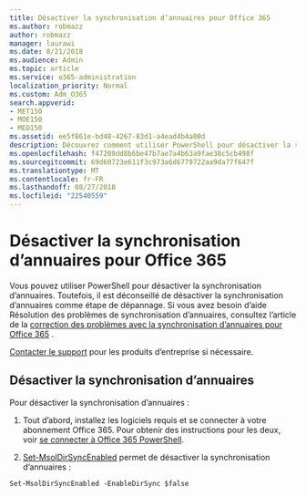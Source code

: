```yaml
---
title: Désactiver la synchronisation d’annuaires pour Office 365
ms.author: robmazz
author: robmazz
manager: laurawi
ms.date: 8/21/2018
ms.audience: Admin
ms.topic: article
ms.service: o365-administration
localization_priority: Normal
ms.custom: Adm_O365
search.appverid:
- MET150
- MOE150
- MED150
ms.assetid: ee5f861e-bd48-4267-83d1-a4ead4b4a00d
description: Découvrez comment utiliser PowerShell pour désactiver la synchronisation d’annuaires pour Office 365
ms.openlocfilehash: f47209dd8b6be47b7ae7a4b63a9fae38c5cb498f
ms.sourcegitcommit: 69d60723e611f3c973a6d6779722aa9da77f647f
ms.translationtype: MT
ms.contentlocale: fr-FR
ms.lasthandoff: 08/27/2018
ms.locfileid: "22540559"
---
```

# <a name="turn-off-directory-synchronization-for-office-365"></a>Désactiver la synchronisation d’annuaires pour Office 365
Vous pouvez utiliser PowerShell pour désactiver la synchronisation d’annuaires. Toutefois, il est déconseillé de désactiver la synchronisation d’annuaires comme étape de dépannage. Si vous avez besoin d’aide Résolution des problèmes de synchronisation d’annuaires, consultez l’article de la [correction des problèmes avec la synchronisation d’annuaires pour Office 365](fix-problems-with-directory-synchronization.md) . 
  
[Contacter le support](https://support.office.com/article/32a17ca7-6fa0-4870-8a8d-e25ba4ccfd4b) pour les produits d’entreprise si nécessaire.
  
## <a name="turn-off-directory-synchronization"></a>Désactiver la synchronisation d’annuaires  
Pour désactiver la synchronisation d’annuaires :
  
1. Tout d’abord, installez les logiciels requis et se connecter à votre abonnement Office 365. Pour obtenir des instructions pour les deux, voir [se connecter à Office 365 PowerShell](https://go.microsoft.com/fwlink/p/?LinkId=821938).
    
2. [Set-MsolDirSyncEnabled](https://go.microsoft.com/fwlink/p/?LinkId=821939) permet de désactiver la synchronisation d’annuaires : 
    
  ```
  Set-MsolDirSyncEnabled -EnableDirSync $false
  ```